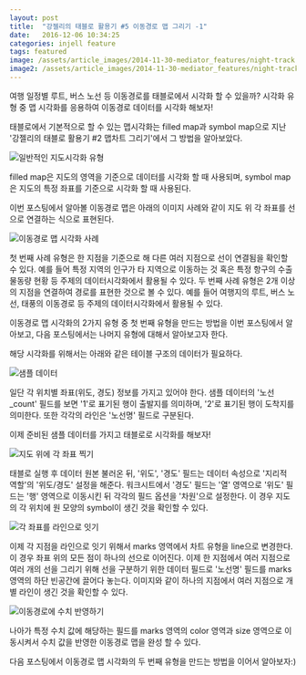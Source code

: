 ```yaml
---
layout: post
title:  "강젤리의 태블로 활용기 #5 이동경로 맵 그리기 -1"
date:   2016-12-06 10:34:25
categories: injell feature
tags: featured
image: /assets/article_images/2014-11-30-mediator_features/night-track.JPG
image2: /assets/article_images/2014-11-30-mediator_features/night-track-mobile.JPG
---
```


여행 일정별 루트, 버스 노선 등 이동경로를 태블로에서 시각화 할 수 있을까?
시각화 유형 중 맵 시각화를 응용하여 이동경로 데이터를 시각화 해보자!

태블로에서 기본적으로 할 수 있는 맵시각화는 filled map과 symbol map으로 지난 '강젤리의 태블로 활용기 #2 맵차트 그리기'에서 그 방법을 알아보았다.

![일반적인 지도시각화 유형](https://cloud.githubusercontent.com/assets/10662638/20953354/49d03856-bc76-11e6-986c-09998ff225bb.png)

filled map은 지도의 영역을 기준으로 데이터를 시각화 할 때 사용되며, symbol map은 지도의 특정 좌표를 기준으로 시각화 할 때 사용된다.

이번 포스팅에서 알아볼 이동경로 맵은 아래의 이미지 사례와 같이 지도 위 각 좌표를 선으로 연결하는 식으로 표현된다.

![이동경로 맵 시각화 사례](https://cloud.githubusercontent.com/assets/10662638/20953497/87aa6bc8-bc77-11e6-8ab9-c1f0edc5b4e4.png)

첫 번째 사례 유형은 한 지점을 기준으로 해 다른 여러 지점으로 선이 연결됨을 확인할 수 있다. 예를 들어 특정 지역의 인구가 타 지역으로 이동하는 것 혹은 특정 항구의 수출 물동량 현황 등 주제의 데이터시각화에서 활용될 수 있다. 두 번째 사례 유형은 2개 이상의 지점을 연결하여 경로를 표현한 것으로 볼 수 있다. 예를 들어 여행지의 루트, 버스 노선, 태풍의 이동경로 등 주제의 데이터시각화에서 활용될 수 있다.

이동경로 맵 시각화의 2가지 유형 중 첫 번째 유형을 만드는 방법을 이번 포스팅에서 알아보고, 다음 포스팅에서는 나머지 유형에 대해서 알아보고자 한다.

해당 시각화를 위해서는 아래와 같은 테이블 구조의 데이터가 필요하다.

![샘플 데이터](https://cloud.githubusercontent.com/assets/10662638/20953740/eba5ef34-bc78-11e6-85a5-9328b5943d09.png)

일단 각 위치별 좌표(위도, 경도) 정보를 가지고 있어야 한다. 샘플 데이터의 '노선_count' 필드를 보면 '1'로 표기된 행이 출발지를 의미하며, '2'로 표기된 행이 도착지를 의미한다. 또한 각각의 라인은 '노선명' 필드로 구분된다.

이제 준비된 샘플 데이터를 가지고 태블로로 시각화를 해보자!

![지도 위에 각 좌표 찍기](https://cloud.githubusercontent.com/assets/10662638/20953877/e1fd279e-bc79-11e6-8f56-30528b22764e.png)

태블로 실행 후 데이터 원본 불러온 뒤, '위도', '경도' 필드는 데이터 속성으로 '지리적 역할'의 '위도/경도' 설정을 해준다. 워크시트에서 '경도' 필드는 '열' 영역으로 '위도' 필드는 '행' 영역으로 이동시킨 뒤 각각의 필드 옵션을 '차원'으로 설정한다. 이 경우 지도의 각 위치에 원 모양의 symbol이 생긴 것을 확인할 수 있다.

![각 좌표를 라인으로 잇기](https://cloud.githubusercontent.com/assets/10662638/20953918/19af1670-bc7a-11e6-85b9-f36a5fb7d338.png)

이제 각 지점을 라인으로 잇기 위해서 marks 영역에서 차트 유형을 line으로 변경한다. 이 경우 좌표 위의 모든 점이 하나의 선으로 이어진다. 이제 한 지점에서 여러 지점으로 여러 개의 선을 그리기 위해 선을 구분하기 위한 데이터 필드로 '노선명' 필드를 marks 영역의 하단 빈공간에 끌어다 놓는다. 이미지와 같이 하나의 지점에서 여러 지점으로 개별 라인이 생긴 것을 확인할 수 있다.

![이동경로에 수치 반영하기](https://cloud.githubusercontent.com/assets/10662638/20954014/e09d0c4c-bc7a-11e6-92d5-fbf1c7079d7e.png)

나아가 특정 수치 값에 해당하는 필드를 marks 영역의 color 영역과 size 영역으로 이동시켜서 수치 값을 반영한 이동경로 맵을 완성 할 수 있다.

다음 포스팅에서 이동경로 맵 시각화의 두 번째 유형을 만드는 방법을 이어서 알아보자:)

